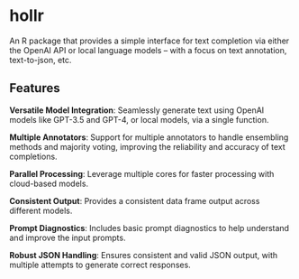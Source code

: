 # hollr

An R package that provides a simple interface for text completion via
either the OpenAI API or local language models – with a focus on text
annotation, text-to-json, etc.

## Features

**Versatile Model Integration**: Seamlessly generate text using OpenAI
models like GPT-3.5 and GPT-4, or local models, via a single function.

**Multiple Annotators**: Support for multiple annotators to handle
ensembling methods and majority voting, improving the reliability and
accuracy of text completions.

**Parallel Processing**: Leverage multiple cores for faster processing
with cloud-based models.

**Consistent Output**: Provides a consistent data frame output across
different models.

**Prompt Diagnostics**: Includes basic prompt diagnostics to help
understand and improve the input prompts.

**Robust JSON Handling**: Ensures consistent and valid JSON output, with
multiple attempts to generate correct responses.
